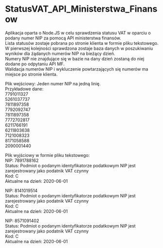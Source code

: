 # StatusVAT_API_Ministerstwa_Finansow
Aplikacja oparta o Node.JS w celu sprawdzenia statusu VAT w oparciu o podany numer NIP za pomocą API ministerstwa finansów.  
Lista statusów zostaje pobrana po stronie klienta w formie pliku tekstowego.  
W pierwszej kolejności sprawdzona zostaje baza danych w poszukiwaniu wyników dla żądanych numerów NIP na bieżący dzień.  
Numery NIP nie znajdujące się w bazie na dany dzień zostaną do niej dodane po odpytaniu API MF.  
Walidacja numerów NIP i wykluczenie powtarzających się numerów ma miejsce po stronie klienta.  
  
Plik wejściowy: Jeden numer NIP na jedną linię.  
Przykładowe dane:  
7791011327  
5261037737  
7811897358  
7792092747  
7811897358  
7772702817  
6211766191  
6211803638  
7121008323  
8171058588  
2090001440  
  
Plik wyjściowy w formie pliku tekstowego:  
NIP:	7891788162  
Status:	Podmiot o podanym identyfikatorze podatkowym NIP jest zarejestrowany jako podatnik VAT czynny  
Kod:	C  
Aktualne na dzień:	2020-06-01  
  
NIP:	8141019514  
Status:	Podmiot o podanym identyfikatorze podatkowym NIP jest zarejestrowany jako podatnik VAT czynny  
Kod:	C  
Aktualne na dzień:	2020-06-01  
  
NIP:	8571091402  
Status:	Podmiot o podanym identyfikatorze podatkowym NIP jest zarejestrowany jako podatnik VAT czynny  
Kod:	C  
Aktualne na dzień:	2020-06-01
